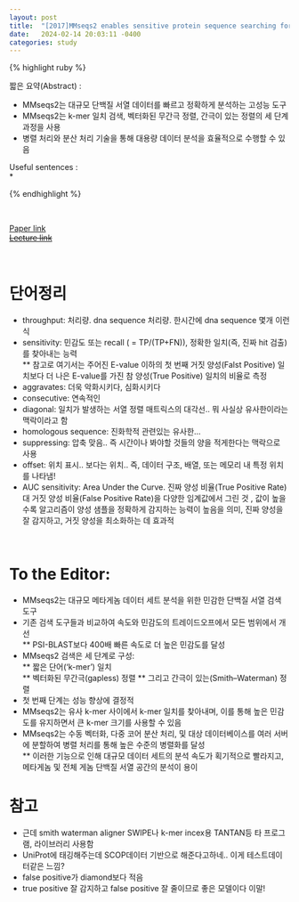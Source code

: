 ```yaml
---
layout: post
title:  "[2017]MMseqs2 enables sensitive protein sequence searching for the analysis of massive data sets"
date:   2024-02-14 20:03:11 -0400
categories: study
---
```


{% highlight ruby %}


짧은 요약(Abstract) :    
* MMseqs2는 대규모 단백질 서열 데이터를 빠르고 정확하게 분석하는 고성능 도구  
* MMseqs2는 k-mer 일치 검색, 벡터화된 무간극 정렬, 간극이 있는 정렬의 세 단계 과정을 사용  
* 병렬 처리와 분산 처리 기술을 통해 대용량 데이터 분석을 효율적으로 수행할 수 있음  

Useful sentences :  
*   

{% endhighlight %}  

<br/>

[Paper link](https://drive.google.com/drive/folders/16dHW3B07n0WUPJMOqyrSpiRhL_sIqpI3?usp=sharing)  
[~~Lecture link~~]()  

<br/>

# 단어정리  
* throughput: 처리량. dna sequence 처리량. 한시간에 dna sequence 몇개 이런식  
* sensitivity: 민감도 또는 recall  ( = TP/(TP+FN)), 정확한 일치(즉, 진짜 hit 검출)를 찾아내는 능력  
** 참고로 여기서는  주어진 E-value 이하의 첫 번째 거짓 양성(Falst Positive) 일치보다 더 나은 E-value를 가진 참 양성(True Positive) 일치의 비율로 측정  
* aggravates: 더욱 악화시키다, 심화시키다  
* consecutive: 연속적인  
* diagonal: 일치가 발생하는 서열 정렬 매트릭스의 대각선.. 뭐 사실상 유사한이라는 맥락이라고 함  
* homologous sequence: 진화학적 관련있는 유사한...  
* suppressing: 압축 맞음.. 즉 시간이나 봐야할 것들의 양을 적게한다는 맥락으로 사용  
* offset: 위치 표시.. 보다는 위치.. 즉, 데이터 구조, 배열, 또는 메모리 내 특정 위치를 나타냄!  
* AUC sensitivity: Area Under the Curve.  진짜 양성 비율(True Positive Rate) 대 거짓 양성 비율(False Positive Rate)을 다양한 임계값에서 그린 것 , 값이 높을수록 알고리즘이 양성 샘플을 정확하게 감지하는 능력이 높음을 의미,  진짜 양성을 잘 감지하고, 거짓 양성을 최소화하는 데 효과적  

<br/>

# To the Editor:   
* MMseqs2는 대규모 메타게놈 데이터 세트 분석을 위한 민감한 단백질 서열 검색 도구  
* 기존 검색 도구들과 비교하여 속도와 민감도의 트레이드오프에서 모든 범위에서 개선  
** PSI-BLAST보다 400배 빠른 속도로 더 높은 민감도를 달성  
* MMseqs2 검색은 세 단계로 구성:   
** 짧은 단어(‘k-mer’) 일치  
** 벡터화된 무간극(gapless) 정렬 
** 그리고 간극이 있는(Smith–Waterman) 정렬  
* 첫 번째 단계는 성능 향상에 결정적  
* MMseqs2는 유사 k-mer 사이에서 k-mer 일치를 찾아내며, 이를 통해 높은 민감도를 유지하면서 큰 k-mer 크기를 사용할 수 있음   
* MMseqs2는 수동 벡터화, 다중 코어 분산 처리, 및 대상 데이터베이스를 여러 서버에 분할하여 병렬 처리를 통해 높은 수준의 병렬화를 달성  
** 이러한 기능으로 인해 대규모 데이터 세트의 분석 속도가 획기적으로 빨라지고, 메타게놈 및 전체 게놈 단백질 서열 공간의 분석이 용이    


# 참고   
* 근데 smith waterman aligner SWIPE나 k-mer incex용 TANTAN등 타 프로그램, 라이브러리 사용함  
* UniProt에 태깅해주는데 SCOP데이터 기반으로 해준다고하네.. 이게 테스트데이터같은 느낌?  
* false positive가 diamond보다 적음  
* true positive 잘 감지하고 false positive 잘 줄이므로 좋은 모델이다 이말!  
